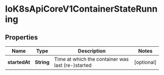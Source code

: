 
# IoK8sApiCoreV1ContainerStateRunning

## Properties
Name | Type | Description | Notes
------------ | ------------- | ------------- | -------------
**startedAt** | **String** | Time at which the container was last (re-)started |  [optional]



